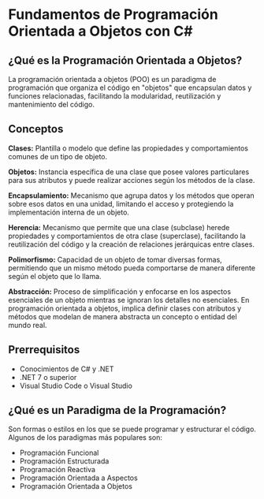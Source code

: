 # Fundamentos de Programación Orientada a Objetos con C#

## ¿Qué es la Programación Orientada a Objetos?

La programación orientada a objetos (POO) es un paradigma de programación que organiza el código en "objetos" que encapsulan datos y funciones relacionadas, facilitando la modularidad, reutilización y mantenimiento del código.

## Conceptos

**Clases:** Plantilla o modelo que define las propiedades y comportamientos comunes de un tipo de objeto.

**Objetos:** Instancia específica de una clase que posee valores particulares para sus atributos y puede realizar acciones según los métodos de la clase.

**Encapsulamiento:** Mecanismo que agrupa datos y los métodos que operan sobre esos datos en una unidad, limitando el acceso y protegiendo la implementación interna de un objeto.

**Herencia:** Mecanismo que permite que una clase (subclase) herede propiedades y comportamientos de otra clase (superclase), facilitando la reutilización del código y la creación de relaciones jerárquicas entre clases.

**Polimorfismo:** Capacidad de un objeto de tomar diversas formas, permitiendo que un mismo método pueda comportarse de manera diferente según el objeto que lo llama.

**Abstracción:** Proceso de simplificación y enfocarse en los aspectos esenciales de un objeto mientras se ignoran los detalles no esenciales. En programación orientada a objetos, implica definir clases con atributos y métodos que modelan de manera abstracta un concepto o entidad del mundo real.

## Prerrequisitos
- Conocimientos de C# y .NET
- .NET 7 o superior
- Visual Studio Code o Visual Studio

## ¿Qué es un Paradigma de la Programación?
Son formas o estilos en los que se puede programar y estructurar el código. Algunos de los paradigmas más populares son:
- Programación Funcional
- Programación Estructurada
- Programación Reactiva
- Programación Orientada a Aspectos
- Programación Orientada a Objetos

